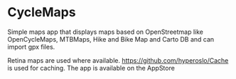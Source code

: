 # CycleMaps

Simple maps app that displays maps based on OpenStreetmap like OpenCycleMaps, MTBMaps, Hike and Bike Map and Carto DB and can import gpx files.

Retina maps are used where available. https://github.com/hyperoslo/Cache is used for caching. The app is available on the AppStore

